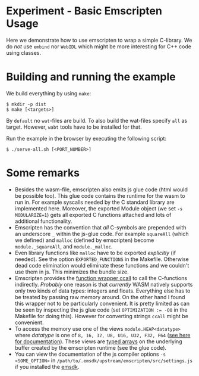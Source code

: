 # Experiment - Basic Emscripten Usage

Here we demonstrate how to use emscripten to wrap a simple C-library. We do *not* use `embind` nor `WebIDL` which might be more interesting for C++ code using classes.

# Building and running the example

We build everything by using `make`:

```shell
$ mkdir -p dist
$ make [<targets>]
```

By `default` no `wat`-files are build. To also build the wat-files specify `all` as target. However, `wabt` tools have to be installed for that.

Run the example in the browser by executing the following script:

```shell
$ ./serve-all.sh [<PORT_NUMBER>]
```

# Some remarks

- Besides the wasm-file, emscripten also emits js glue code (html would be possible too). This glue code contains the runtime for the wasm to run in. For example syscalls needed by the C standard library are implemented here. Moreover, the exported Module object (we set `-s MODULARIZE=1`) gets all exported C functions attached and lots of additional functionality. 
- Emscripten has the convention that *all* C-symbols are prepended with an underscore `_` within the js-glue code. For example `squareAll` (which we defined) and `malloc` (defined by emscripten) become `module._squareAll`, and `module._malloc`.
- Even library functions like `malloc` have to be exported *explicitly* (if needed). See the option `EXPORTED_FUNCTIONS` in the Makefile. Otherwise dead code elimination would eliminate these functions and we couldn't use them in js. This minimizes the bundle size.
- Emscripten provides the [function wrapper ccall][ccall] to call the C-functions indirectly. *Probably* one reason is that *currently* WASM natively supports only two kinds of data types: integers and floats. Everything else has to be treated by passing raw memory around. On the other hand I found this wrapper not to be particularly convenient. It is pretty limited as can be seen by inspecting the js glue code (set `OPTIMIZATION := -O0` in the Makefile for doing this). However for converting strings `ccall` might be convenient.
- To access the memory use one of the views `module.HEAP<datatype>` where *datatype* is one of `8, 16, 32, U8, U16, U32, F32, F64` ([see here for documentation][emscripten-heap]). These views are [typed arrays][typed-arrays] on the underlying buffer created by the emscripten runtime (see the glue code).
- You can view the documentation of the js compiler options `-s <SOME_OPTION>` in `/path/to/.emsdk/upstream/emscripten/src/settings.js` if you installed the [emsdk][emsdk].

[ccall]: https://emscripten.org/docs/api_reference/preamble.js.html?highlight=ccall#ccall
[typed-arrays]: https://developer.mozilla.org/en-US/docs/Web/JavaScript/Reference/Global_Objects/TypedArray
[emscripten-heap]: https://emscripten.org/docs/api_reference/preamble.js.html?highlight=heap#HEAP8
[emsdk]: https://emscripten.org/docs/getting_started/downloads.html#installation-instructions-using-the-emsdk-recommended
